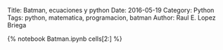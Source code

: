 Title: Batman, ecuaciones y python
Date: 2016-05-19
Category: Python
Tags: python, matematica, programacion, batman
Author: Raul E. Lopez Briega

{% notebook Batman.ipynb cells[2:] %}
